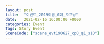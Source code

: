 ```yaml
---
layout: post
title:  "이벤트_2019여름_0화_오프닝"
date:   2021-02-16 16:00:00 +0000
categories: Event
Tags: Story Event
SceneCode: ["scene_evt190627_cp0_q1_s10"]
---
```

